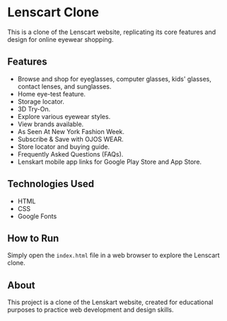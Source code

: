 # Lenscart Clone


This is a clone of the Lenscart website, replicating its core features and design for online eyewear shopping.

## Features

- Browse and shop for eyeglasses, computer glasses, kids' glasses, contact lenses, and sunglasses.
- Home eye-test feature.
- Storage locator.
- 3D Try-On.
- Explore various eyewear styles.
- View brands available.
- As Seen At New York Fashion Week.
- Subscribe & Save with OJOS WEAR.
- Store locator and buying guide.
- Frequently Asked Questions (FAQs).
- Lenskart mobile app links for Google Play Store and App Store.

## Technologies Used

- HTML
- CSS
- Google Fonts

## How to Run

Simply open the `index.html` file in a web browser to explore the Lenscart clone.

## About

This project is a clone of the Lenskart website, created for educational purposes to practice web development and design skills.

